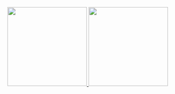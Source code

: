 <p align="left">
<a href="https://github.com/calvinkrisdiant">
  <img height="180em" src="https://github-readme-stats-eight-theta.vercel.app/api?username=lsawfa&show_icons=true&theme=algolia&include_all_commits=true&count_private=true"/>
  <img height="180em" src="https://github-readme-stats-eight-theta.vercel.app/api/top-langs/?username=lsawfa&layout=compact&langs_count=8&theme=algolia"/>
</a>
</p>
